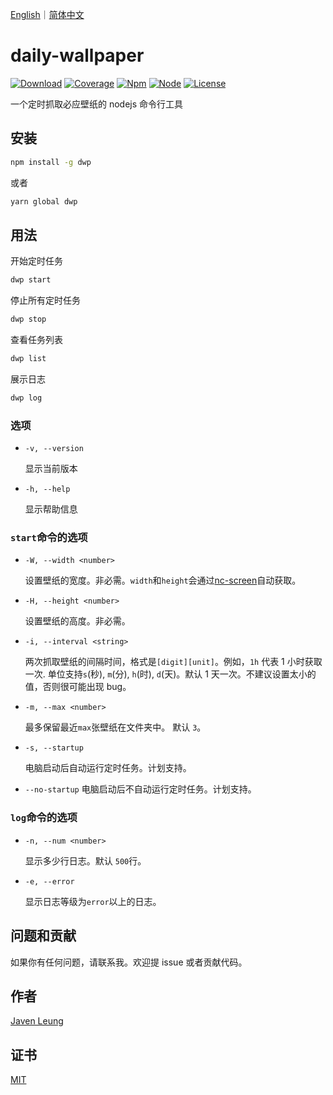 <a href="README.md">English</a>｜<a href="README.zh_CN.md">简体中文</a>

# daily-wallpaper

[![Download](https://img.shields.io/npm/dw/dwp)](https://www.npmjs.com/package/dwp)
[![Coverage](https://img.shields.io/badge/coverage-100%25-brightgreen)](https://github.com/avennn/daily-wallpaper)
[![Npm](https://img.shields.io/npm/v/dwp)](https://github.com/avennn/daily-wallpaper)
[![Node](https://img.shields.io/node/v/dwp)](./package.json)
[![License](https://img.shields.io/npm/l/dwp)](./LICENSE)

一个定时抓取必应壁纸的 nodejs 命令行工具

## 安装

```sh
npm install -g dwp
```

或者

```sh
yarn global dwp
```

## 用法

开始定时任务

```sh
dwp start
```

停止所有定时任务

```sh
dwp stop
```

查看任务列表

```sh
dwp list
```

展示日志

```sh
dwp log
```

### 选项

-   `-v, --version`

    显示当前版本

-   `-h, --help`

    显示帮助信息

### `start`命令的选项

-   `-W, --width <number>`

    设置壁纸的宽度。非必需。`width`和`height`会通过[nc-screen](https://github.com/avennn/nc-screen)自动获取。

-   `-H, --height <number>`

    设置壁纸的高度。非必需。

-   `-i, --interval <string>`

    两次抓取壁纸的间隔时间，格式是`[digit][unit]`。例如，`1h` 代表 1 小时获取一次. 单位支持`s`(秒), `m`(分), `h`(时), `d`(天)。默认 1 天一次。不建议设置太小的值，否则很可能出现 bug。

-   `-m, --max <number>`

    最多保留最近`max`张壁纸在文件夹中。 默认 `3`。

-   `-s, --startup`

    电脑启动后自动运行定时任务。计划支持。

-   `--no-startup`
    电脑启动后不自动运行定时任务。计划支持。

### `log`命令的选项

-   `-n, --num <number>`

    显示多少行日志。默认 `500`行。

-   `-e, --error`

    显示日志等级为`error`以上的日志。

## 问题和贡献

如果你有任何问题，请联系我。欢迎提 issue 或者贡献代码。

## 作者

[Javen Leung](https://github.com/avennn)

## 证书

[MIT](./LICENSE)
